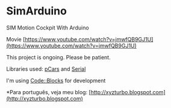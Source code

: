 # SimArduino
SIM Motion Cockpit With Arduino

Movie [https://www.youtube.com/watch?v=jmwfQB9GJ1U](https://www.youtube.com/watch?v=jmwfQB9GJ1U)

This project is ongoing. Please be patient.

Libraries used:
[pCars](http://forum.projectcarsgame.com/showthread.php?30903-HowTo-Shared-Memory-(API)-App) and [Serial](http://playground.arduino.cc/Interfacing/CPPWindows)

I'm using [Code::Blocks](http://codeblocks.org) for development

*Para português, veja meu blog: [http://xyzturbo.blogspot.com](http://xyzturbo.blogspot.com)


